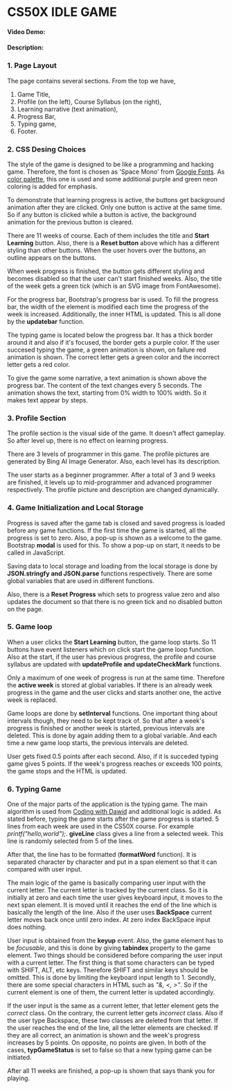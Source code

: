 # CS50X IDLE GAME
#### Video Demo:  <URL HERE>
#### Description:

### 1. Page Layout
The page contains several sections. From the top we have,
1. Game Title,
2. Profile (on the left), Course Syllabus (on the right),
3. Learning narrative (text animation),
4. Progress Bar,
5. Typing game,
6. Footer.
### 2. CSS Desing Choices
The style of the game is designed to be like a programming and hacking game. Therefore, the font is chosen as 'Space Mono' from [Google Fonts](https://fonts.google.com/specimen/Space+Mono). As [color palette](https://colorswall.com/palette/253906), this one is used and some additional purple and green neon coloring is added for emphasis. 

To demonstrate that learning progress is active, the buttons get background animation after they are clicked. Only one button is active at the same time. So if any button is clicked while a button is active, the background animation for the previous button is cleared. 

There are 11 weeks of course. Each of them includes the title and **Start Learning** button. Also, there is a **Reset button** above which has a different styling than other buttons. When the user hovers over the buttons, an outline appears on the buttons. 

When week progress is finished, the button gets different styling and becomes disabled so that the user can't start finished weeks. Also, the title of the week gets a green tick (which is an SVG image from FontAwesome).

For the progress bar, Bootstrap's progress bar is used. To fill the progress bar, the width of the element is modified each time the progress of the week is increased. Additionally, the inner HTML is updated. This is all done by the **updatebar** function.

The typing game is located below the progress bar. It has a thick border around it and also if it's focused, the border gets a purple color. If the user succesed typing the game, a green animation is shown, on failure red animation is shown. The correct letter gets a green color and the incorrect letter gets a red color. 

To give the game some narrative, a text animation is shown above the progress bar. The content of the text changes every 5 seconds. The animation shows the text, starting from 0% width to 100% width. So it makes text appear by steps.

### 3. Profile Section
The profile section is the visual side of the game. It doesn't affect gameplay. So after level up, there is no effect on learning progress.

There are 3 levels of programmer in this game. The profile pictures are generated by Bing AI Image Generator. Also, each level has its description.

The user starts as a beginner programmer. After a total of 3 and 9 weeks are finished, it levels up to mid-programmer and advanced programmer respectively. The profile picture and description are changed dynamically.

### 4. Game Initialization and Local Storage
Progress is saved after the game tab is closed and saved progress is loaded before any game functions. If the first time the game is started, all the progress is set to zero. Also, a pop-up is shown as a welcome to the game. Bootstrap **modal** is used for this. To show a pop-up on start, it needs to be called in JavaScript. 

Saving data to local storage and loading from the local storage is done by **JSON.stringfy and JSON.parse** functions respectively. 
There are some global variables that are used in different functions. 

Also, there is a **Reset Progress** which sets to progress value zero and also updates the document so that there is no green tick and no disabled button on the page.


### 5. Game loop
When a user clicks the **Start Learning** button, the game loop starts. So 11 buttons have event listeners which on click start the game loop function. Also at the start, if the user has previous progress, the profile and course syllabus are updated with **updateProfile and updateCheckMark** functions.

Only a maximum of one week of progress is run at the same time. Therefore the **active week** is stored at global variables. If there is an already week progress in the game and the user clicks and starts another one, the active week is replaced.

Game loops are done by **setInterval** functions. One important thing about intervals though, they need to be kept track of. So that after a week's progress is finished or another week is started, previous intervals are deleted. This is done by again adding them to a global variable. And each time a new game loop starts, the previous intervals are deleted. 

User gets fixed 0.5 points after each second. Also, if it is succeded typing game gives 5 points. If the week's progress reaches or exceeds 100 points, the game stops and the HTML is updated.

### 6. Typing Game
One of the major parts of the application is the typing game. The main algorithm is used from [Coding with Dawid](https://www.youtube.com/watch?v=E_tZH9R_zi8) and additional logic is added. As stated before, typing the game starts after the game progress is started. 5 lines from each week are used in the CS50X course. For example *printf("hello,world");*. **giveLine** class gives a line from a selected week. This line is randomly selected from 5 of the lines. 

After that, the line has to be formatted (**formatWord** function). It is separated character by character and put in a span element so that it can compared with user input. 

The main logic of the game is basically comparing user input with the current letter. The current letter is tracked by the current class. So it is initially at zero and each time the user gives keyboard input, it moves to the next span element. It is moved until it reaches the end of the line which is basically the length of the line. Also if the user uses **BackSpace** current letter moves back once until zero index. At zero index BackSpace input does nothing.

User input is obtained from the **keyup** event. Also, the game element has to be *focusable*, and this is done by giving **tabindex** property to the game element. Two things should be considered before comparing the user input with a current letter. The first thing is that some characters can be typed with SHIFT, ALT, etc keys. Therefore SHIFT and similar keys should be omitted. This is done by limiting the keyboard input length to 1. Secondly, there are some special characters in HTML such as *"&, <, >"*. So if the current element is one of them, the current letter is updated accordingly. 

If the user input is the same as a current letter, that letter element gets the *correct* class. On the contrary, the current letter gets *incorrect* class. Also if the user type Backspace, these two classes are deleted from that letter. If the user reaches the end of the line, all the letter elements are checked. If they are all correct, an animation is shown and the week's progress increases by 5 points. On opposite, no points are given. In both of the cases, **typGameStatus** is set to false so that a new typing game can be initiated. 

After all 11 weeks are finished, a pop-up is shown that says thank you for playing.
